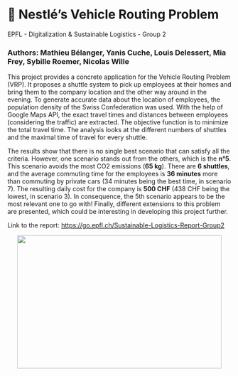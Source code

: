 # 🍫 Nestlé’s Vehicle Routing Problem
EPFL - Digitalization &amp; Sustainable Logistics - Group 2

### Authors: Mathieu Bélanger, Yanis Cuche, Louis Delessert, Mia Frey, Sybille Roemer, Nicolas Wille

This project provides a concrete application for the Vehicle Routing Problem (VRP). It proposes a shuttle system to pick up employees at their homes and bring them to the company location and the other way around in the evening. To generate accurate data about the location of employees, the population density of the Swiss Confederation was used. With the help of Google Maps API, the exact travel times and distances between employees (considering the traffic) are extracted. The objective function is to minimize the total travel time. The analysis looks at the different numbers of shuttles and the maximal time of travel for every shuttle. 

The results show that there is no single best scenario that can satisfy all the criteria. However, one scenario stands out from the others, which is the **n°5**. This scenario avoids the most CO2 emissions (**65 kg**). There are **6 shuttles**, and the average commuting time for the employees is **36 minutes** more than commuting by private cars (34 minutes being the best time, in scenario 7). The resulting daily cost for the company is **500 CHF** (438 CHF being the lowest, in scenario 3). In consequence, the 5th scenario appears to be the most relevant one to go with! Finally, different extensions to this problem are presented, which could be interesting in developing this project further.

Link to the report: https://go.epfl.ch/Sustainable-Logistics-Report-Group2 

<p align="center">
  <img width="460" height="300" src="./assets/maps_output_route.png">
</p>
